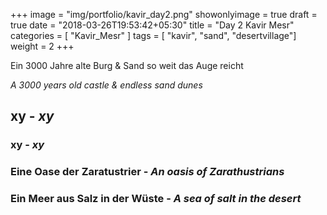 +++
image = "img/portfolio/kavir_day2.png"
showonlyimage = true
draft = true
date = "2018-03-26T19:53:42+05:30"
title = "Day 2 Kavir Mesr"
categories = [ "Kavir_Mesr" ]
tags = [ "kavir", "sand", "desertvillage"]
weight = 2
+++

Ein 3000 Jahre alte Burg & Sand so weit das Auge reicht

*A 3000 years old castle & endless sand dunes*
<!--more-->

## xy - *xy*




### xy - *xy*


### Eine Oase der Zaratustrier - *An oasis of Zarathustrians*


### Ein Meer aus Salz in der Wüste - *A sea of salt in the desert*



